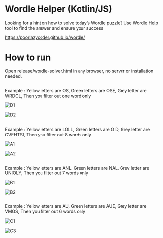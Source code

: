 # Wordle Helper (Kotlin/JS)
Looking for a hint on how to solve today’s Wordle puzzle? Use Wordle Help tool to find the answer and ensure your success

https://poorlazycoder.github.io/wordle/
 
# How to run
Open release/wordle-solver.html in any browser, no server or installation needed.

##

Example : Yellow letters are OS, Green letters are OSE, Grey letter are WRDCL, Then you filter out one word only


![D1](https://user-images.githubusercontent.com/98500513/152041489-ae1c4881-66a9-4616-8dca-d126477c7f45.png)

![D2](https://user-images.githubusercontent.com/98500513/152041493-612e767f-bc9b-4c44-a6df-52d93f247995.png)

##

Example  : Yellow letters are LOLL, Green letters are O D, Grey letter are GVEHTSI, Then you filter out 8 words only

![A1](https://user-images.githubusercontent.com/98500513/152041838-0e181b3e-25a7-4709-a4f3-389856f69380.png)

![A2](https://user-images.githubusercontent.com/98500513/152041856-920f1736-4f27-45fb-bcd1-4756828ccde8.png)

##
Example : Yellow letters are ANL, Green letters are NAL, Grey letter are UNIOLY, Then you filter out 7 words only

![B1](https://user-images.githubusercontent.com/98500513/152041913-9a6e0d8d-f826-4699-ade9-33f101b65640.png)


![B2](https://user-images.githubusercontent.com/98500513/152041934-b07caece-81dc-4b5d-95f7-fa799be5c44f.png)

##

Example : Yellow letters are AU, Green letters are AUE, Grey letter are VMGS, Then you filter out 6 words only

![C1](https://user-images.githubusercontent.com/98500513/152042029-70b66bf1-54bb-4b86-a834-efb6be060f0b.png)

![C3](https://user-images.githubusercontent.com/98500513/152042045-6ea1f16e-3d7f-4db3-a873-485a87ca8b42.png)

